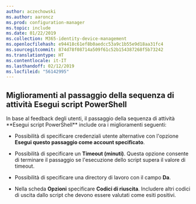 ```yaml
---
author: aczechowski
ms.author: aaroncz
ms.prod: configuration-manager
ms.topic: include
ms.date: 01/22/2019
ms.collection: M365-identity-device-management
ms.openlocfilehash: e94418c61ef8b0aedcc53a9c1b55e9d18aa31fc4
ms.sourcegitcommit: 874d78f08714a509f61c52b154387268f5b73242
ms.translationtype: HT
ms.contentlocale: it-IT
ms.lasthandoff: 02/12/2019
ms.locfileid: "56142995"
---
```

## <a name="bkmk_posh"></a> Miglioramenti al passaggio della sequenza di attività Esegui script PowerShell
<!--3556028--> In base al feedback degli utenti, il passaggio della sequenza di attività **Esegui script PowerShell** include ora i miglioramenti seguenti:  

- Possibilità di specificare credenziali utente alternative con l'opzione **Esegui questo passaggio come account specificato**.  

- Possibilità di specificare un **Timeout (minuti)**. Questa opzione consente di terminare il passaggio se l'esecuzione dello script supera il valore di timeout.  

- Possibilità di specificare una directory di lavoro con il campo **Da**.  

- Nella scheda **Opzioni** specificare **Codici di riuscita**. Includere altri codici di uscita dallo script che devono essere valutati come esiti positivi.  

